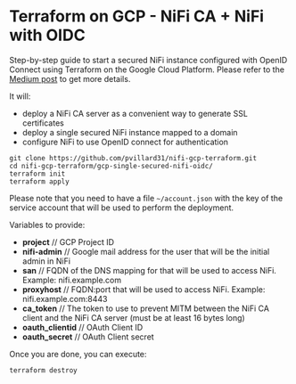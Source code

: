  # Terraform on GCP - NiFi CA + NiFi with OIDC

Step-by-step guide to start a secured NiFi instance configured with OpenID Connect using Terraform on the Google Cloud Platform. Please refer to the [Medium post](https://medium.com/@pierre.villard/nifi-with-oidc-using-terraform-on-the-google-cloud-platform-8686ac247ee9) to get more details.

It will:
  * deploy a NiFi CA server as a convenient way to generate SSL certificates
  * deploy a single secured NiFi instance mapped to a domain
  * configure NiFi to use OpenID connect for authentication

````
git clone https://github.com/pvillard31/nifi-gcp-terraform.git
cd nifi-gcp-terraform/gcp-single-secured-nifi-oidc/
terraform init
terraform apply
````

Please note that you need to have a file ``~/account.json`` with the key of the service account that will be used to perform the deployment.

Variables to provide:

* **project** // GCP Project ID
* **nifi-admin** // Google mail address for the user that will be the initial admin in NiFi
* **san** // FQDN of the DNS mapping for that will be used to access NiFi. Example: nifi.example.com
* **proxyhost** // FQDN:port that will be used to access NiFi. Example: nifi.example.com:8443
* **ca_token** // The token to use to prevent MITM between the NiFi CA client and the NiFi CA server (must be at least 16 bytes long)
* **oauth_clientid** // OAuth Client ID
* **oauth_secret** // OAuth Client secret

Once you are done, you can execute:

````
terraform destroy
````
